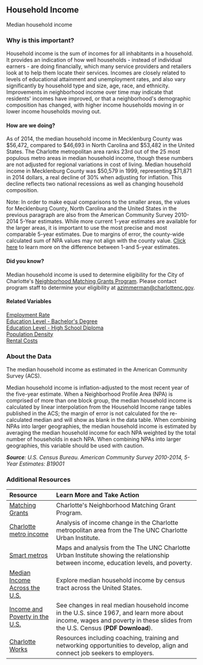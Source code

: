 ## Household Income 
Median household income

### Why is this important?
Household income is the sum of incomes for all inhabitants in a household. It provides an indication of how well households - instead of individual earners - are doing financially, which many service providers and retailers look at to help them locate their services. Incomes are closely related to levels of educational attainment and unemployment rates, and also vary significantly by household type and size, age, race, and ethnicity. Improvements in neighborhood income over time may indicate that residents' incomes have improved, or that a neighborhood's demographic composition has changed, with higher income households moving in or lower income households moving out.

#### How are we doing?
As of 2014, the median household income in Mecklenburg County was $56,472, compared to $46,693 in North Carolina and $53,482 in the United States. The Charlotte metropolitan area ranks 23rd out of the 25 most populous metro areas in median household income, though these numbers are not adjusted for regional variations in cost of living. Median household income in Mecklenburg County was $50,579 in 1999, representing $71,871 in 2014 dollars, a real decline of 30% when adjusting for inflation. This decline reflects two national recessions as well as changing household composition. 

Note: In order to make equal comparisons to the smaller areas, the values for Mecklenburg County, North Carolina and the United States in the previous paragraph are also from the American Community Survey 2010-2014 5-Year estimates. While more current 1-year estimates are available for the larger areas, it is important to use the most precise and most comparable 5-year estimates. Due to margins of error, the county-wide calculated sum of NPA values may not align with the county value. [Click here]( http://www.census.gov/programs-surveys/acs/guidance/estimates.html/) to learn more on the difference between 1-and 5-year estimates.

#### Did you know?
Median household income is used to determine eligibility for the City of Charlotte's [Neighborhood Matching Grants Program](http://charmeck.org/city/charlotte/nbs/communityengagement/nmg/Pages/default.aspx). Please contact program staff to determine your eligibility at <azimmerman@charlottenc.gov>.

#### Related Variables
<a href="javascript:void(0)" onclick="model.metricId = 'm38'">Employment Rate</a>  
<a href="javascript:void(0)" onclick="model.metricId = 'm20'">Education Level - Bachelor's Degree</a>  
<a href="javascript:void(0)" onclick="model.metricId = 'm39'">Education Level - High School Diploma</a>  
<a href="javascript:void(0)" onclick="model.metricId = 'm47'">Population Density</a>  
<a href="javascript:void(0)" onclick="model.metricId = 'm40'">Rental Costs</a>  

### About the Data
The median household income as estimated in the American Community Survey (ACS).  

Median household income is inflation-adjusted to the most recent year of the five-year estimate. When a Neighborhood Profile Area (NPA) is comprised of more than one block group, the median household income is calculated by linear interpolation from the Household Income range tables published in the ACS; the margin of error is not calculated for the re-calculated median and will show as blank in the data table. When combining NPAs into larger geographies, the median household income is estimated by averaging the median household income for each NPA weighted by the total number of households in each NPA. When combining NPAs into larger geographies, this variable should be used with caution.

_**Source**: U.S. Census Bureau. American Community Survey <span tabindex="1000" class="meta-definition" data-toggle="popover" data-title="Why 2010-2014 not 2014?" data-content="Data labeled 2010-2014 describe average conditions reported through the American Community Survey (ACS) during the period of January 2010 through December 2014. The Census collects ACS data from only a small sample of households every month. For reliable small-area estimates, the Census compiles five years of ACS data, which are used in the Quality of Life Explorer.">2010-2014</span>, 5-Year Estimates: B19001_

### Additional Resources
|Resource | Learn More and Take Action | 
|:--- | :--- |
|[Matching Grants](http://charmeck.org/city/charlotte/nbs/communityengagement/nmg/Pages/default.aspx)| Charlotte's Neighborhood Matching Grant Program.
|[Charlotte metro income](https://ui.uncc.edu/story/has-charlotte-metro-income-really-declined)| Analysis of income change in the Charlotte metropolitan area from the The UNC Charlotte Urban Institute.
|[Smart metros](https://ui.uncc.edu/story/smart-metros-charlotte-and-north-carolina)| Maps and analysis from the The UNC Charlotte Urban Institute showing the relationship between income, education levels, and poverty.
|[Median Income Across the U.S.](http://project.wnyc.org/median-income-nation/#5/38.634/-95.889) |Explore median household income by census tract across the United States.
|[Income and Poverty in the U.S.](http://www.census.gov/content/dam/Census/newsroom/press-kits/2014/20140916_ip_slides_plot_points.pdf) |See changes in real median household income in the U.S. since 1967, and learn more about income, wages and poverty in these slides from the U.S. Census (**PDF Download**).
|[Charlotte Works](http://www.charlotteworks.com/)| Resources including coaching, training and networking opportunities to develop, align and connect job seekers to employers.

